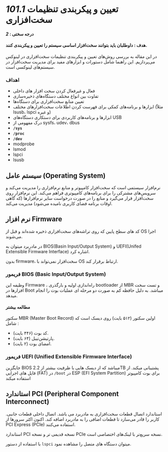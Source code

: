 # _101.1_ تعیین و پیکربندی تنظیمات سخت‌افزاری

#### درجه سختی : _2_
#### هدف : داوطلبان باید بتوانند سخت‌افزار اساسی سیستم را تعیین و پیکربندی کنند.

در این مقاله به بررسی روش‌های تعیین و پیکربندی تنظیمات سخت‌افزاری در لینوکس می‌پردازیم. این راهنما شامل دستورات و ابزارهای مفید برای مدیریت سخت‌افزار در سیستم‌های لینوکسی است.

### اهداف

- فعال و غیرفعال کردن سخت افزار های داخلی
- تفاوت بین انواع مختلف دستگاه‌های ذخیره‌سازی
- تعیین منابع سخت‌افزاری برای دستگاه‌ها
- ابزارها و برنامه‌های کمکی برای فهرست کردن اطلاعات سخت‌افزارهای مختلف (مثلاً lsusb، lspci و غیره)
- ابزارها و برنامه‌های کاربردی برای دستکاری دستگاه‌های USB
- درک مفهومی از sysfs، udev، dbus
- **`/sys`**
- **`/proc`**
- **`/dev`**
- modprobe
- lsmod
- lspci
- lsusb

## سیستم عامل (Operating System)

نرم‌افزار سیستمی است که سخت‌افزار کامپیوتر و منابع نرم‌افزاری را مدیریت می‌کند و سرویس‌های مشترکی را برای برنامه‌های کامپیوتری فراهم می‌کند. این نرم‌افزار روی سخت‌افزار قرار می‌گیرد و منابع را در صورت درخواست سایر نرم‌افزارها (که گاهی اوقات برنامه فضای کاربری نامیده می‌شود) مدیریت می‌کند.

## نرم افزار Firmware

کد های سطح پایین که روی تراشه‌های سخت‌افزاری ذخیره شده‌اند و قبل از OS اجرا می‌شوند.

در مادربرد میتوان به BIOS(Basin Input/Output System) و UEFI(Unifed Extensible Firmware Interface) اشاره کرد.

بدون firmware، سخت‌افزار نمی‌تواند با OS ارتباط برقرار کند.

### فریمور BIOS (Basic Input/Output System)

وظیفه این Firmware ، راه‌اندازی اولیه و بارگذری bootloader از MBR و تست سخت افزارها در Boot میباشد.
به دلیل حافظه کم به صورت دو مرحله ای عملیات بوت را انجام میدهد.


#### مطالعه بیشتر

سکتور MBR (Master Boot Record) اولین سکتور (۵۱۲ بایت) روی دیسک است که شامل :

- کد بوت (۴۴۶ بایت).
- پارتیشن‌تیبل (۶۴ بایت).
- امضای بوت (۲ بایت).

### فریمور UEFI (Unified Extensible Firmware Interface)

جایگزین BIOS میباشد که از دیسک هایی با ظرفیت بیشتر از 2.2TB پشتیبانی میکند. از فایل های اجرایی (FAT) در `/boot` در ESP (EFI System Partition) برای بوت کامپیوتر استفاده میکند

## استاندارد PCI (Peripheral Component Interconnect)

استاندارد اتصال قطعات سخت‌افزاری به مادربرد می باشد. اتصال داخلی قطعات جانبی. کاربر را قادر می‌سازد تا قطعات اضافی را به مادربرد اضافه کند. اکنون اکثر سرورها از PCI Express (PCIe) استفاده می‌کنند.

استاندارد PCI نسخه قدیمی تر و نسخه PCIe نسخه سریع‌تر با لینک‌های اختصاصی است.

با استفاده از دستور `lspci` میتوان دستگاه های متصل را مشاهده نمود.
